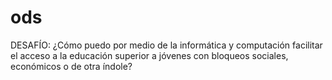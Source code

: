 # ods
DESAFÍO: ¿Cómo puedo por medio de la informática y computación facilitar el acceso a la educación superior a jóvenes con bloqueos sociales, económicos o de otra índole?
